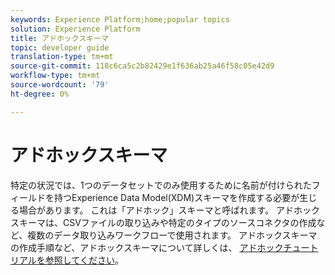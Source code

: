 ```yaml
---
keywords: Experience Platform;home;popular topics
solution: Experience Platform
title: アドホックスキーマ
topic: developer guide
translation-type: tm+mt
source-git-commit: 118c6ca5c2b82429e1f636ab25a46f58c05e42d9
workflow-type: tm+mt
source-wordcount: '79'
ht-degree: 0%

---
```



# アドホックスキーマ

特定の状況では、1つのデータセットでのみ使用するために名前が付けられたフィールドを持つExperience Data Model(XDM)スキーマを作成する必要が生じる場合があります。 これは「アドホック」スキーマと呼ばれます。 アドホックスキーマは、CSVファイルの取り込みや特定のタイプのソースコネクタの作成など、複数のデータ取り込みワークフローで使用されます。 アドホックスキーマの作成手順など、アドホックスキーマについて詳しくは、 [アドホックチュートリアルを参照してください](../tutorials/ad-hoc.md)。
